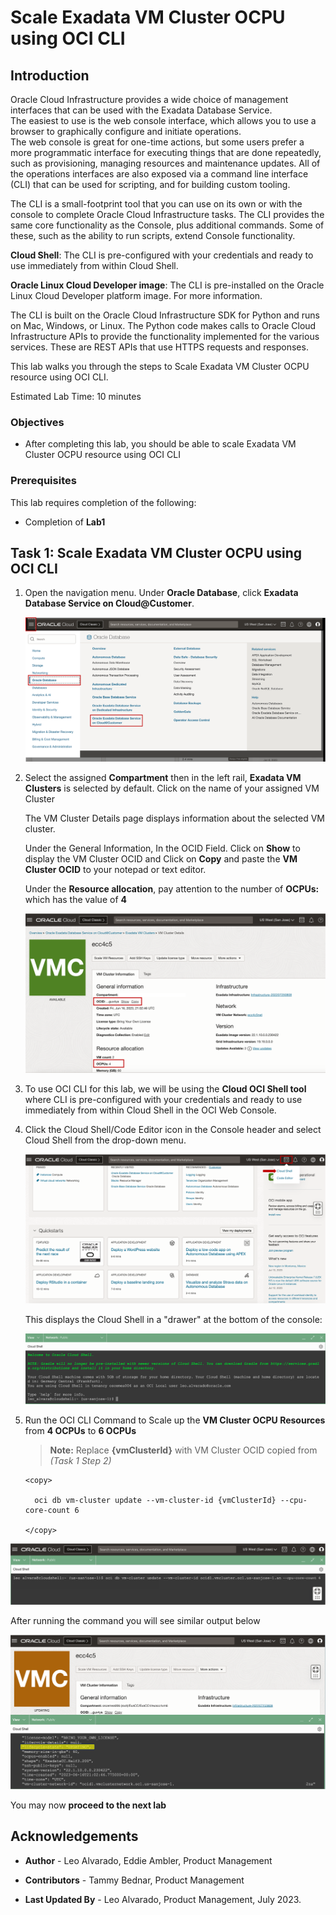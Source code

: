 # Scale Exadata VM Cluster OCPU using OCI CLI


## Introduction

Oracle Cloud Infrastructure provides a wide choice of management interfaces that can be used with the Exadata Database Service.  
The easiest to use is the web console interface, which allows you to use a browser to graphically configure and initiate operations.  
The web console is great for one-time actions, but some users prefer a more programmatic interface for executing things that are done repeatedly, such as provisioning, managing resources and maintenance updates. All of the operations interfaces are also exposed via a command line interface (CLI) that can be used for scripting, and for building custom tooling.

The CLI is a small-footprint tool that you can use on its own or with the console to complete Oracle Cloud Infrastructure tasks. The CLI provides the same core functionality as the Console, plus additional commands. Some of these, such as the ability to run scripts, extend Console functionality.

**Cloud Shell**: The CLI is pre-configured with your credentials and ready to use immediately from within Cloud Shell. 

**Oracle Linux Cloud Developer image**: The CLI is pre-installed on the Oracle Linux Cloud Developer platform image. For more information.

The CLI is built on the Oracle Cloud Infrastructure SDK for Python and runs on Mac, Windows, or Linux. The Python code makes calls to Oracle Cloud Infrastructure APIs to provide the functionality implemented for the various services. These are REST APIs that use HTTPS requests and responses.

This lab walks you through the steps to Scale Exadata VM Cluster OCPU resource using OCI CLI.

Estimated Lab Time: 10 minutes

<!-- Watch the video below for a quick walk-through of the lab.
[Create Oracle Database](youtube:JJ4Wx0l0gkc)
-->
### Objectives

-   After completing this lab, you should be able to scale Exadata VM Cluster OCPU resource using OCI CLI


### Prerequisites

This lab requires completion of the following:

* Completion of **Lab1**


## Task 1: Scale Exadata VM Cluster OCPU using OCI CLI

1. Open the navigation menu. Under **Oracle Database**, click **Exadata Database Service on Cloud@Customer**.
   
   ![navigage oci console](./images/navigateocimenu.png " ")

2. Select the assigned **Compartment** then in the left rail, **Exadata VM Clusters** is selected by default. Click on the name of your assigned VM Cluster 

    The VM Cluster Details page displays information about the selected VM cluster. 
    
    Under the General Information, In the OCID Field. Click on **Show** to display the VM Cluster OCID and Click on **Copy** and paste the **VM Cluster OCID** to your notepad or text editor.

    Under the **Resource allocation**, pay attention to the number of **OCPUs:** which has the value of **4**
  
   ![vm cluster details page](./images/vmcluster-details-page.png " ")

3. To use OCI CLI for this lab, we will be using the **Cloud OCI Shell tool** where CLI is pre-configured with your credentials and ready to use immediately from within Cloud Shell in the OCI Web Console. 
   
4. Click the Cloud Shell/Code Editor icon in the Console header and select Cloud Shell from the drop-down menu. 
   
   ![oci cloudshell](./images/cloudshell.png " ")

   This displays the Cloud Shell in a "drawer" at the bottom of the console:

   ![oci cloudshell](./images/cloudshelllaunch.png " ")

5. Run the OCI CLI Command to Scale up the **VM Cluster OCPU Resources** from **4 OCPUs** to **6 OCPUs**

      >**Note:** Replace **{vmClusterId}** with VM Cluster OCID copied from *(Task 1 Step 2)*

    ```
    <copy>

      oci db vm-cluster update --vm-cluster-id {vmClusterId} --cpu-core-count 6

    </copy>
    ```

  ![scale number of ocpus](./images/scale-ocpu.png " ")

   After running the command you will see similar output below

  ![scale number of ocpus](./images/scale-vm-cluster-updating.png " ")

<!--
## Learn More

* Click [here](https://docs.public.oneportal.content.oci.oraclecloud.com/en-us/iaas/exadata/doc/ecc-create-first-db.html) to learn more about Creating an Oracle Database on Exadata Database Service.

-->

You may now **proceed to the next lab**

## Acknowledgements

* **Author** - Leo Alvarado, Eddie Ambler, Product Management

* **Contributors** - Tammy Bednar, Product Management

* **Last Updated By** - Leo Alvarado, Product Management, July 2023.
